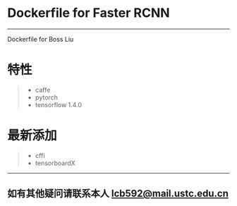 # Dockerfile for Faster RCNN

------

Dockerfile for Boss Liu

特性
=============
> * caffe
> * pytorch
> * tensorflow 1.4.0

最新添加
=============
> * cffi
> * tensorboardX

* * *

## 如有其他疑问请联系本人 lcb592@mail.ustc.edu.cn
